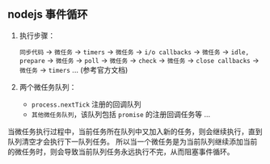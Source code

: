 ## nodejs 事件循环

1. 执行步骤：

    `同步代码` -> `微任务` -> `timers` -> `微任务` -> `i/o callbacks` -> `微任务` -> `idle, prepare` -> `微任务` -> `poll` -> `微任务` -> `check` -> `微任务` -> `close callbacks` -> `微任务` -> `timers` ... (参考官方文档)

2. 两个微任务队列：

    - `process.nextTick` 注册的回调队列
    - `其他微任务队列`，该队列包括 `promise` 的注册回调任务等 ...

当微任务执行过程中，当前任务所在队列中又加入新的任务，则会继续执行，直到队列清空才会执行下一队列任务。
所以当一个微任务是为当前队列继续添加当前的微任务时，则会导致当前队列任务永远执行不完，从而阻塞事件循环。
